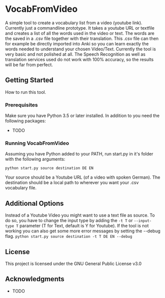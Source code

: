 # VocabFromVideo
A simple tool to create a vocabulary list from a video (youtube link). Currently just a commandline prototype.
It takes a youtube URL or textfile and creates a list of all the words used in the video or text. The words are the saved in a .csv file together with their translation. This .csv file can then for example be directly imported into Anki so you can learn exactly the words needed to understand your chosen Video/Text.
Currently the tool is very basic and not polished at all. The Speech Recognition as well as translation services used do not work with 100% accuracy, so the results will be far from perfect.
## Getting Started
How to run this tool.
### Prerequisites
Make sure you have Python 3.5 or later installed.
In addition to you need the following packages:
* TODO
### Running VocabFromVideo
Assuming you have Python added to your PATH, run start.py in it's folder with the following arguments:

`python start.py source destination DE EN`

Your source should be a Youtube URL (of a video with spoken German).
The destination should be a local path to wherever you want your .csv vocabulary file.

## Additional Options
Instead of a Youtube Video you might want to use a text file as source. To do so, you have to change the input type by adding the `-t T` or `--input-type T` parameter (T for Text, default is Y for Youtube).
If the tool is not working you can also get some more error messages by setting the --debug flag.
`python start.py source destination -t T DE EN --debug`

## License
This project is licensed under the GNU General Public License v3.0

## Acknowledgments

* TODO
